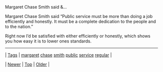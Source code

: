 <!--
title: Margaret Chase Smith said &ldquo;Public service must be more than doing a job efficiently and honestly. It must be a complete dedication to the people and to the nation.&rdquo; Right now I&rsquo;d be satisfied with either efficiently or honestly, which shows you how easy it is to lower ones standards.
date: 2020-06-28T15:27:00.174Z
tags: margaret, chase, smith, public, service, regular
-->


Margaret Chase Smith said &...

<p>Margaret Chase Smith said &ldquo;Public service must be more than doing a job efficiently and honestly. It must be a complete dedication to the people and to the nation.&rdquo;</p>

<p>Right now I&rsquo;d be satisfied with either efficiently or honestly, which shows you how easy it is to lower ones standards.</p>

<!--BOTTOM-POST-NAVIGATION-->
---

| [Tags](tags.md) | [margaret](tag-margaret.md) [chase](tag-chase.md) [smith](tag-smith.md) [public](tag-public.md) [service](tag-service.md) [regular](tag-regular.md) |

| [Newer](174911584989.md) | [Top](index.md) | [Older](175310758669.md) |